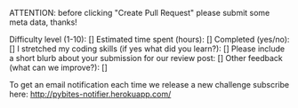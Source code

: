 ATTENTION: before clicking "Create Pull Request" please submit some meta data, thanks!

Difficulty level (1-10): []
Estimated time spent (hours): []
Completed (yes/no): []
I stretched my coding skills (if yes what did you learn?): []
Please include a short blurb about your submission for our review post: []
Other feedback (what can we improve?): []

To get an email notification each time we release a new challenge subscribe here:
http://pybites-notifier.herokuapp.com/
